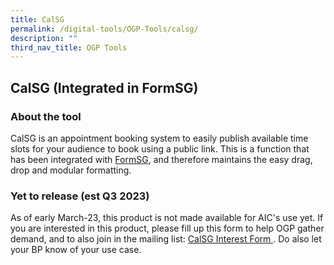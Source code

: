 ```yaml
---
title: CalSG
permalink: /digital-tools/OGP-Tools/calsg/
description: ""
third_nav_title: OGP Tools
---
```

## CalSG (Integrated in FormSG)
### About the tool 
CalSG is an appointment booking system to easily publish available time slots for your audience to book using a public link. This is a function that has been integrated with [FormSG](https://www.transformationoffice.aic.sg/digital-tools/ogp-tools/FormSGsgID/), and therefore maintains the easy drag, drop and modular formatting. 

### Yet to release (est Q3 2023)
As of early March-23, this product is not made available for AIC's use yet. If you are interested in this product, please fill up this form to help OGP gather demand, and to also join in the mailing list: [CalSG Interest Form ](https://go.gov.sg/calsg-interest). Do also let your BP know of your use case.  
